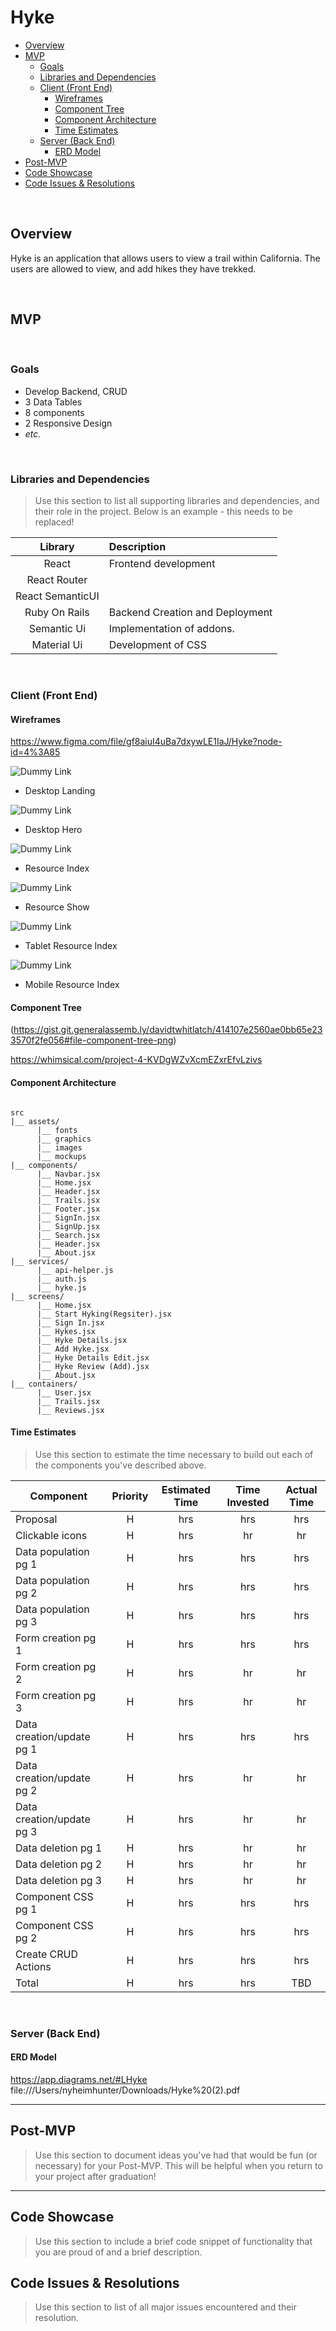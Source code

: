 # Hyke

- [Overview](#overview)
- [MVP](#mvp)
  - [Goals](#goals)
  - [Libraries and Dependencies](#libraries-and-dependencies)
  - [Client (Front End)](#client-front-end)
    - [Wireframes](#wireframes)
    - [Component Tree](#component-tree)
    - [Component Architecture](#component-architecture)
    - [Time Estimates](#time-estimates)
  - [Server (Back End)](#server-back-end)
    - [ERD Model](#erd-model)
- [Post-MVP](#post-mvp)
- [Code Showcase](#code-showcase)
- [Code Issues & Resolutions](#code-issues--resolutions)

<br>

## Overview

Hyke is an application that allows users to view a trail within California. The users are allowed to view, and add hikes they have trekked. 


<br>

## MVP

<br>

### Goals

- Develop Backend, CRUD
- 3 Data Tables
- 8 components
- 2 Responsive Design
- _etc._

<br>

### Libraries and Dependencies

> Use this section to list all supporting libraries and dependencies, and their role in the project. Below is an example - this needs to be replaced!

|     Library      | Description                                |
| :--------------: | :----------------------------------------- |
|      React       | Frontend development  |
|   React Router   |  |
| React SemanticUI |  |
|    Ruby On Rails      | Backend Creation and Deployment |
|  Semantic Ui  | Implementation of addons.  |
|  Material Ui  | Development of CSS |


<br>

### Client (Front End)

#### Wireframes

https://www.figma.com/file/gf8aiuI4uBa7dxywLE1IaJ/Hyke?node-id=4%3A85


![Dummy Link](url)

- Desktop Landing

![Dummy Link](url)

- Desktop Hero

![Dummy Link](url)

- Resource Index

![Dummy Link](url)

- Resource Show

![Dummy Link](url)

- Tablet Resource Index

![Dummy Link](url)

- Mobile Resource Index

#### Component Tree

(https://gist.git.generalassemb.ly/davidtwhitlatch/414107e2560ae0bb65e233570f2fe056#file-component-tree-png)

https://whimsical.com/project-4-KVDgWZvXcmEZxrEfvLzivs

#### Component Architecture

``` structure

src
|__ assets/
      |__ fonts
      |__ graphics
      |__ images
      |__ mockups
|__ components/
      |__ Navbar.jsx
      |__ Home.jsx
      |__ Header.jsx
      |__ Trails.jsx
      |__ Footer.jsx
      |__ SignIn.jsx
      |__ SignUp.jsx
      |__ Search.jsx
      |__ Header.jsx
      |__ About.jsx
|__ services/
      |__ api-helper.js
      |__ auth.js
      |__ hyke.js
|__ screens/
      |__ Home.jsx
      |__ Start Hyking(Regsiter).jsx
      |__ Sign In.jsx
      |__ Hykes.jsx
      |__ Hyke Details.jsx
      |__ Add Hyke.jsx
      |__ Hyke Details Edit.jsx
      |__ Hyke Review (Add).jsx
      |__ About.jsx
|__ containers/
      |__ User.jsx
      |__ Trails.jsx
      |__ Reviews.jsx

```

#### Time Estimates

> Use this section to estimate the time necessary to build out each of the components you've described above.
> 

| Component                 | Priority | Estimated Time | Time Invested | Actual Time |
| ------------------------- | :------: | :------------: | :-----------: | :---------: |
| Proposal                  |    H     |      hrs      |     hrs      |    hrs     |
| Clickable icons           |    H     |      hrs      |      hr      |     hr     |
| Data population pg 1      |    H     |      hrs      |     hrs      |    hrs     |
| Data population pg 2      |    H     |      hrs      |     hrs      |    hrs     |
| Data population pg 3      |    H     |      hrs      |     hrs      |    hrs     |
| Form creation pg 1        |    H     |      hrs      |     hrs      |    hrs     |
| Form creation pg 2        |    H     |      hrs      |      hr      |     hr     |
| Form creation pg 3        |    H     |      hrs      |      hr      |     hr     |
| Data creation/update pg 1 |    H     |      hrs      |     hrs      |   hrs     |
| Data creation/update pg 2 |    H     |      hrs      |      hr      |     hr     |
| Data creation/update pg 3 |    H     |      hrs      |      hr      |     hr     |
| Data deletion pg 1        |    H     |      hrs      |      hr      |     hr     |
| Data deletion pg 2        |    H     |      hrs      |      hr      |     hr     |
| Data deletion pg 3        |    H     |      hrs      |      hr      |     hr     |
| Component CSS pg 1        |    H     |      hrs      |     hrs      |    hrs     |
| Component CSS pg 2        |    H     |      hrs      |     hrs      |    hrs     |
| Create CRUD Actions        |    H     |      hrs      |     hrs      |    hrs     |
| Total                     |    H     |    hrs     |     hrs     |    TBD    |

<br>

### Server (Back End)

#### ERD Model

https://app.diagrams.net/#LHyke
file:///Users/nyheimhunter/Downloads/Hyke%20(2).pdf
<br>

***

## Post-MVP

> Use this section to document ideas you've had that would be fun (or necessary) for your Post-MVP. This will be helpful when you return to your project after graduation!

***

## Code Showcase

> Use this section to include a brief code snippet of functionality that you are proud of and a brief description.

## Code Issues & Resolutions

> Use this section to list of all major issues encountered and their resolution.
